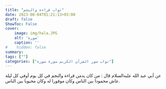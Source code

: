 ```yaml
---
title: "ثواب قراءة والنجم"
date: 2023-06-04T01:21:13+03:00
draft: false
ShowToc: False
cover:
    image: img/hala.JPG
    alt: 'صورة'
    caption: ''
#    hidden: false
summary: 
tags: [""]
categories: ["ثواب سور القرآن الكريم سورة سورة"]
---
```

عن أبي
عبد الله عليه‌السلام قال : من كان يدمن قراءة والنجم في كل يوم أوفي كل ليلة
عاش محمودا بين الناس وكان موفورا له وكان محبوبا بين الناس.

